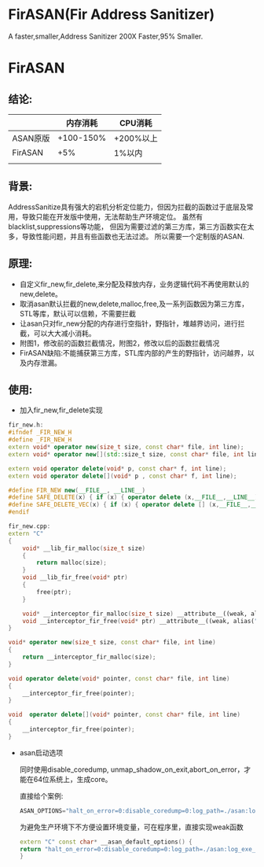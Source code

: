 # FirASAN(Fir Address Sanitizer)
A faster,smaller,Address Sanitizer
200X Faster,95% Smaller.

#                                                                 FirASAN

## 结论:

|          | 内存消耗  | CPU消耗   |
| :------- | --------- | --------- |
| ASAN原版 | +100-150% | +200%以上 |
| FirASAN  | +5%      | 1%以内    |
|          |           |           |

## 背景:

AddressSanitize具有强大的宕机分析定位能力，但因为拦截的函数过于底层及常用，导致只能在开发版中使用，无法帮助生产环境定位。
虽然有blacklist,suppressions等功能，
但因为需要过滤的第三方库，第三方函数实在太多，导致性能问题，并且有些函数也无法过滤。  所以需要一个定制版的ASAN.  

## 原理:

- 自定义fir_new,fir_delete,来分配及释放内存，业务逻辑代码不再使用默认的new,delete。
- 取消asan默认拦截的new,delete,malloc,free,及一系列函数因为第三方库，STL等库，默认可以信赖，不需要拦截
- 让asan只对fir_new分配的内存进行空指针，野指针，堆越界访问，进行拦截，可以大大减小消耗。
- 附图1，修改前的函数拦截情况，附图2，修改以后的函数拦截情况 
- FirASAN缺陷:不能捕获第三方库，STL库内部的产生的野指针，访问越界，以及内存泄漏。

## 使用:

- 加入fir_new,fir_delete实现

```c++
fir_new.h:
#ifndef _FIR_NEW_H
#define _FIR_NEW_H
extern void* operator new(size_t size, const char* file, int line);
extern void* operator new[](std::size_t size, const char* file, int line);

extern void operator delete(void* p, const char* f, int line);
extern void operator delete[](void* p , const char* f, int line);

#define FIR_NEW new(__FILE__, __LINE__)
#define SAFE_DELETE(x) { if (x) { operator delete (x,__FILE__,__LINE__); (x) = NULL; } }
#define SAFE_DELETE_VEC(x) { if (x) { operator delete [] (x,__FILE__,__LINE__); (x) = NULL; } }
#endif

fir_new.cpp:
extern "C"
{
	void* __lib_fir_malloc(size_t size)
	{
		return malloc(size);
	}
	void __lib_fir_free(void* ptr)
	{
		free(ptr);
	}

	void* __interceptor_fir_malloc(size_t size) __attribute__((weak, alias("__lib_fir_malloc")));
	void __interceptor_fir_free(void* ptr) __attribute__((weak, alias("__lib_fir_free")));
}

void* operator new(size_t size, const char* file, int line)
{
    return __interceptor_fir_malloc(size);
}

void operator delete(void* pointer, const char* file, int line)
{
    __interceptor_fir_free(pointer);
}

void  operator delete[](void* pointer, const char* file, int line)
{
    __interceptor_fir_free(pointer);
}
```

- asan启动选项

  同时使用disable_coredump, unmap_shadow_on_exit,abort_on_error，才能在64位系统上，生成core。

  直接给个案例:

  ```c++
  ASAN_OPTIONS="halt_on_error=0:disable_coredump=0:log_path=./asan:log_exe_name=true:abort_on_error=1:unmap_shadow_on_exit=1" ./Server
  ```

  为避免生产环境下不方便设置环境变量，可在程序里，直接实现weak函数

  ```c++
  extern "C" const char* __asan_default_options() {
  return "halt_on_error=0:disable_coredump=0:log_path=./asan:log_exe_name=true:abort_on_error=1:unmap_shadow_on_exit=1\";
  }
  ```

  

